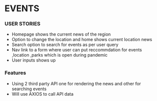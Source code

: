 # EVENTS

### USER STORIES

* Homepage shows the current news of the region
* Option to change the location and home shows current location news
* Search option to search for events as per user query
* Nav link to a form where user can put reccommdation for events ,location ,parks which is open during pandemic 
* User inputs shows up 

### Features

* Using 2 third party API one for rendering the news and other for searching events
* Will use AXIOS to call API data


